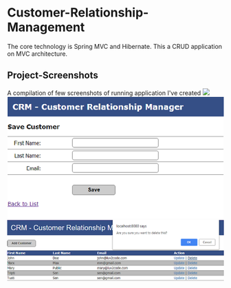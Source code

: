 # Customer-Relationship-Management
The core technology is Spring MVC and Hibernate. This a CRUD application on MVC architecture.

## Project-Screenshots

A compilation of few screenshots of running application I've created
![](https://github.com/Moytri/Customer-Relationship-Management/images/1.png)
![](https://github.com/Moytri/Customer-Relationship-Management/blob/master/images/2.png)
![](https://github.com/Moytri/Customer-Relationship-Management/blob/master/images/3.png)

